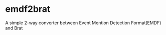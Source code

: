 emdf2brat
=========

A simple 2-way converter between Event Mention Detection Format(EMDF) and Brat
